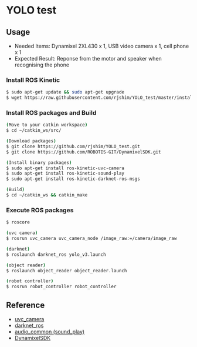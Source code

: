 # YOLO test

## Usage
- Needed Items: Dynamixel 2XL430 x 1, USB video camera x 1, cell phone x 1
- Expected Result: Reponse from the motor and speaker when recognising the phone

### Install ROS Kinetic
```sh
$ sudo apt-get update && sudo apt-get upgrade
$ wget https://raw.githubusercontent.com/rjshim/YOLO_test/master/install_ros_kinetic.sh && chmod 755 ./install_ros_kinetic.sh && bash ./install_ros_kinetic.sh
```
### Install ROS packages and Build
```sh
(Move to your catkin workspace)
$ cd ~/catkin_ws/src/

(Download packages)
$ git clone https://github.com/rjshim/YOLO_test.git
$ git clone https://github.com/ROBOTIS-GIT/DynamixelSDK.git

(Install binary packages)
$ sudo apt-get install ros-kinetic-uvc-camera
$ sudo apt-get install ros-kinetic-sound-play
$ sudo apt-get install ros-kinetic-darknet-ros-msgs

(Build)
$ cd ~/catkin_ws && catkin_make
```

### Execute ROS packages
```sh
$ roscore

(uvc camera)
$ rosrun uvc_camera uvc_camera_node /image_raw:=/camera/image_raw

(darknet)
$ roslaunch darknet_ros yolo_v3.launch

(object reader)
$ roslaunch object_reader object_reader.launch

(robot controller)
$ rosrun robot_controller robot_controller
```
## Reference
- [uvc_camera](http://wiki.ros.org/uvc_camera/)
- [darknet_ros](https://github.com/leggedrobotics/darknet_ros/)
- [audio_common (sound_play)](https://github.com/ros-drivers/audio_common)
- [DynamixelSDK](https://github.com/ROBOTIS-GIT/DynamixelSDK)
